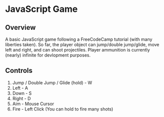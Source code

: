 # JavaScript Game

## Overview
A basic JavaScript game following a FreeCodeCamp tutorial (with many liberties taken). So far, the player object can jump/double jump/glide, move left and right, and can shoot projectiles. Player ammunition is currently (nearly) infinite for devlopment purposes. 

## Controls
1. Jump / Double Jump / Glide (hold) - W
2. Left - A
3. Down - S
4. Right - D
5. Aim - Mouse Cursor
6. Fire - Left Click (You can hold to fire many shots)

